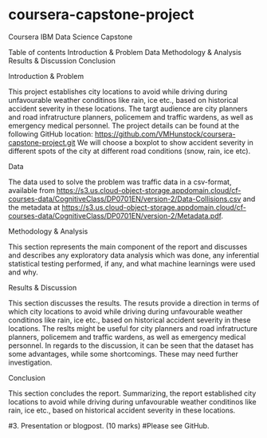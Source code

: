 # coursera-capstone-project
Coursera IBM Data Science Capstone

Table of contents
Introduction & Problem
Data
Methodology & Analysis
Results & Discussion 
Conclusion

Introduction & Problem

This project establishes city locations to avoid while driving during unfavourable weather conditinos like rain, ice etc., based on historical accident severity in these locations. The targt audience are city planners and road infratructure planners, policemem and traffic wardens, as well as emergency medical personnel. 
The project details can be found at the following GitHub location: https://github.com/VMHunstock/coursera-capstone-project.git
We will choose a boxplot to show accident severity in different spots of the city at different road conditions (snow, rain, ice etc). 

Data

The data used to solve the problem was traffic data in a csv-format, available from https://s3.us.cloud-object-storage.appdomain.cloud/cf-courses-data/CognitiveClass/DP0701EN/version-2/Data-Collisions.csv and the metadata at https://s3.us.cloud-object-storage.appdomain.cloud/cf-courses-data/CognitiveClass/DP0701EN/version-2/Metadata.pdf.

Methodology & Analysis

This section represents the main component of the report and discusses and describes any exploratory data analysis which was done, any inferential statistical testing performed, if any, and what machine learnings were used and why.


Results & Discussion

This section discusses the results. The resuts provide a direction in terms of which city locations to avoid while driving during unfavourable weather conditinos like rain, ice etc., based on historical accident severity in these locations. The reslts might be useful for city planners and road infratructure planners, policemem and traffic wardens, as well as emergency medical personnel. In regards to the discussion, it can be seen that the dataset has some advantages, while some shortcomings. These may need further investigation.

Conclusion 

This section concludes the report. Summarizing, the report established city locations to avoid while driving during unfavourable weather conditinos like rain, ice etc., based on historical accident severity in these locations. 

#3. Presentation or blogpost. (10 marks)
#Please see GitHub.

